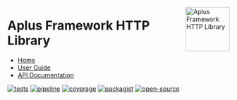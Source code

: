 <a href="https://gitlab.com/aplus-framework/libraries/http"><img src="https://gitlab.com/aplus-framework/libraries/http/-/raw/master/guide/image.png" alt="Aplus Framework HTTP Library" align="right" width="100"></a>

# Aplus Framework HTTP Library

- [Home](https://aplus-framework.com/packages/http)
- [User Guide](https://docs.aplus-framework.com/guides/libraries/http/index.html)
- [API Documentation](https://docs.aplus-framework.com/packages/http.html)

[![tests](https://github.com/aplus-framework/http/actions/workflows/tests.yml/badge.svg)](https://github.com/aplus-framework/http/actions/workflows/tests.yml)
[![pipeline](https://gitlab.com/aplus-framework/libraries/http/badges/master/pipeline.svg)](https://gitlab.com/aplus-framework/libraries/http/-/pipelines?scope=branches)
[![coverage](https://gitlab.com/aplus-framework/libraries/http/badges/master/coverage.svg?job=test:php)](https://aplus-framework.gitlab.io/libraries/http/coverage/)
[![packagist](https://img.shields.io/packagist/v/aplus/http)](https://packagist.org/packages/aplus/http)
[![open-source](https://img.shields.io/badge/open--source-sponsor-magenta)](https://aplus-framework.com/sponsor)
